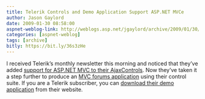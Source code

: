 ```yaml
---
title: Telerik Controls and Demo Application Support ASP.NET MVCe
author: Jason Gaylord
date: 2009-01-30 08:58:00
aspnet-weblog-link: http://weblogs.asp.net/jgaylord/archive/2009/01/30/telerik-controls-and-demo-application-support-asp-net-mvc.aspx
categories: [aspnet-weblog]
tags: [archive]
bitly: https://bit.ly/36s3zHe
---
```


I received Telerik’s monthly newsletter this morning and noticed that they’ve added [support for ASP.NET MVC to their AjaxControls](http://blogs.telerik.com/AtanasKorchev/Posts/08-11-06/ASP_NET_Ajax_Controls_in_ASP_NET_MVC.aspx). Now they’ve taken it a step further to produce an [MVC forums application](http://demos.telerik.com/mvc) using their control suite. If you are a Telerik subscriber, you can [download their demo application](http://www.ixfr.com/?id=gngnlh&C=gej&R=feflmehm_fnmn&E=ifei&P=ijk&J=gnhje&L=1) from their website.